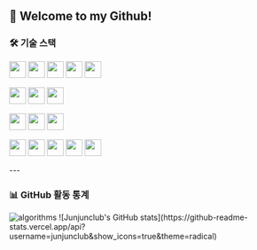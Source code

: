 ## 👋 Welcome to my Github!

### 🛠 기술 스택
<p>
  <img src="https://img.shields.io/badge/-Python-3776AB?logo=python&logoColor=white&style=for-the-badge" height="30"/>
  <img src="https://img.shields.io/badge/-Java-007396?logo=java&logoColor=white&style=for-the-badge" height="30"/>
  <img src="https://img.shields.io/badge/-Spring%20Boot-6DB33F?logo=springboot&logoColor=white&style=for-the-badge" height="30"/>
  <img src="https://img.shields.io/badge/-JPA-6DB33F?logo=hibernate&logoColor=white&style=for-the-badge" height="30"/>
  <img src="https://img.shields.io/badge/-MySQL-4479A1?logo=mysql&logoColor=white&style=for-the-badge" height="30"/>
</p>
<p>
  <img src="https://img.shields.io/badge/-JavaScript-F7DF1E?logo=javascript&logoColor=black&style=for-the-badge" height="30"/>
  <img src="https://img.shields.io/badge/-TypeScript-007ACC?logo=typescript&logoColor=white&style=for-the-badge" height="30"/>
  <img src="https://img.shields.io/badge/-React-61DAFB?logo=react&logoColor=black&style=for-the-badge" height="30"/>
</p>
<p>
  <img src="https://img.shields.io/badge/-Docker-2496ED?logo=docker&logoColor=white&style=for-the-badge" height="30"/>
  <img src="https://img.shields.io/badge/-EC2-FF9900?logo=amazon-aws&logoColor=white&style=for-the-badge" height="30"/>
  <img src="https://img.shields.io/badge/-Jenkins-D24939?logo=jenkins&logoColor=white&style=for-the-badge" height="30"/>
</p>
<p>
  <img src="https://img.shields.io/badge/-Git-F05032?logo=git&logoColor=white&style=for-the-badge" height="30"/>
  <img src="https://img.shields.io/badge/-GitHub-181717?logo=github&logoColor=white&style=for-the-badge" height="30"/>
  <img src="https://img.shields.io/badge/-Jira-0052CC?logo=jira&logoColor=white&style=for-the-badge" height="30"/>
  <img src="https://img.shields.io/badge/-Figma-F24E1E?logo=figma&logoColor=white&style=for-the-badge" height="30"/>
  <img src="https://img.shields.io/badge/-Notion-000000?logo=notion&logoColor=white&style=for-the-badge" height="30"/>
</p>
---

### 📊 GitHub 활동 통계
<img alt="algorithms" src="http://mazassumnida.wtf/api/generate_badge?boj=1202yjk">
![Junjunclub's GitHub stats](https://github-readme-stats.vercel.app/api?username=junjunclub&show_icons=true&theme=radical)
